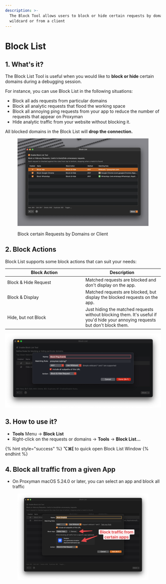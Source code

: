 ```yaml
---
description: >-
  The Block Tool allows users to block or hide certain requests by domains or
  wildcard or from a client
---
```


# Block List

## 1. What's it?

The Block List Tool is useful when you would like to **block or hide** certain domains during a debugging session.

For instance, you can use Block List in the following situations:

* Block all ads requests from particular domains
* Block all analytic requests that flood the working space
* Block all annoying ping requests from your app to reduce the number of requests that appear on Proxyman
* Hide analytic traffic from your website without blocking it.

All blocked domains in the Block List will **drop the connection.**

<figure><img src="../.gitbook/assets/Screenshot 2025-09-05 at 21.11.17.png" alt=""><figcaption><p>Block certain Requests by Domains or Client</p></figcaption></figure>

## 2. Block Actions

Block List supports some block actions that can suit your needs:

<table><thead><tr><th width="238.87890625">Block Action</th><th>Description</th></tr></thead><tbody><tr><td>Block &#x26; Hide Request</td><td>Matched requests are blocked and don't display on the app.</td></tr><tr><td>Block &#x26; Display</td><td>Matched requests are blocked, but display the blocked requests on the app.</td></tr><tr><td>Hide, but not Block</td><td>Just hiding the matched requests without blocking them. It's useful if you'd hide your annoying requests but don't block them.</td></tr></tbody></table>

![Create a Block / Hide Rule](<../.gitbook/assets/Screen Shot 2022-01-10 at 14.43.38.png>)

## 3. How to use it?

* **Tools** Menu -> **Block List**
* Right-click on the requests or domains -> **Tools** -> **Block List...**

{% hint style="success" %}
**⌥⌘\[** to quick open Block List Window
{% endhint %}

## 4. Block all traffic from a given App

* On Proxyman macOS 5.24.0 or later, you can select an app and block all traffic

<figure><img src="../.gitbook/assets/Screenshot 2025-09-02 at 10.08.23.jpg" alt=""><figcaption></figcaption></figure>
